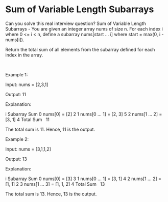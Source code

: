 # Sum of Variable Length Subarrays

Can you solve this real interview question? Sum of Variable Length Subarrays - You are given an integer array nums of size n. For each index i where 0 <= i < n, define a subarray nums[start ... i] where start = max(0, i - nums[i]).

Return the total sum of all elements from the subarray defined for each index in the array.

 

Example 1:

Input: nums = [2,3,1]

Output: 11

Explanation:

i Subarray Sum 0 nums[0] = [2] 2 1 nums[0 ... 1] = [2, 3] 5 2 nums[1 ... 2] = [3, 1] 4 Total Sum   11

The total sum is 11. Hence, 11 is the output.

Example 2:

Input: nums = [3,1,1,2]

Output: 13

Explanation:

i Subarray Sum 0 nums[0] = [3] 3 1 nums[0 ... 1] = [3, 1] 4 2 nums[1 ... 2] = [1, 1] 2 3 nums[1 ... 3] = [1, 1, 2] 4 Total Sum   13

The total sum is 13. Hence, 13 is the output.